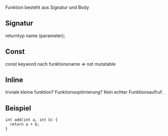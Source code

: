 Funktion besteht aus Signatur und Body

## Signatur
returntyp name (parameter);

## Const
const keyword nach funktionsname => not mutatable

## Inline
triviale kleine funktion? Funktionsoptimierung?
Kein echter Funktionsaufruf.

## Beispiel
```
int add(int a, int b) {
  return a + b;
}
```
